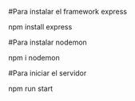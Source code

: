 #Para instalar el framework express

npm install express

#Para instalar nodemon 

npm i nodemon

#Para iniciar el servidor 

npm run start
